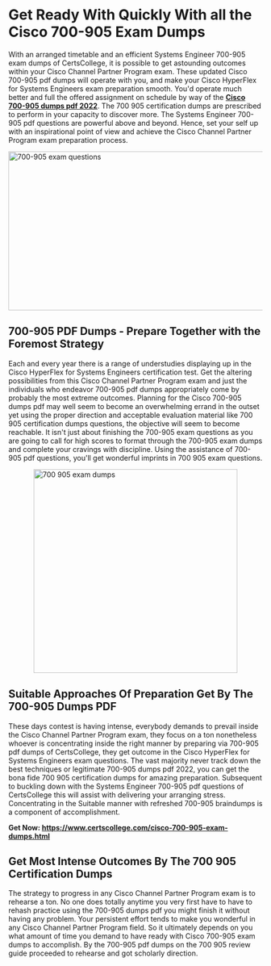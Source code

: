 <h1><strong>Get Ready With Quickly With all the Cisco 700-905 Exam Dumps&nbsp;</strong></h1>
<p><span style="font-weight: 400;">With an arranged timetable and an efficient Systems Engineer 700-905 exam dumps of CertsCollege, it is possible to get astounding outcomes within your Cisco Channel Partner Program exam. These updated Cisco 700-905 pdf dumps will operate with you, and make your Cisco HyperFlex for Systems Engineers exam preparation smooth. You'd operate much better and full the offered assignment on schedule by way of the <strong><a href="https://www.certscollege.com/cisco-700-905-exam-dumps.html">Cisco 700-905 dumps pdf 2022</a></strong>. The 700 905 certification dumps are prescribed to perform in your capacity to discover more. The Systems Engineer 700-905 pdf questions are powerful above and beyond. Hence, set your self up with an inspirational point of view and achieve the Cisco Channel Partner Program exam preparation process.&nbsp;</span></p>
<p><span style="font-weight: 400;"><img style="display: block; margin-left: auto; margin-right: auto;" src="https://i.ibb.co/CPDK3ps/Yellow-and-Blue-Initiative-Blog-Banner.png" alt="700-905 exam questions" width="559" height="315" /></span></p>
<h2><strong>700-905 PDF Dumps - Prepare Together with the Foremost Strategy</strong></h2>
<p><span style="font-weight: 400;">Each and every year there is a range of understudies displaying up in the Cisco HyperFlex for Systems Engineers certification test. Get the altering possibilities from this Cisco Channel Partner Program exam and just the individuals who endeavor 700-905 pdf dumps appropriately come by probably the most extreme outcomes. Planning for the Cisco 700-905 dumps pdf may well seem to become an overwhelming errand in the outset yet using the proper direction and acceptable evaluation material like 700 905 certification dumps questions, the objective will seem to become reachable. It isn't just about finishing the 700-905 exam questions as you are going to call for high scores to format through the 700-905 exam dumps and complete your cravings with discipline. Using the assistance of 700-905 pdf questions, you'll get wonderful imprints in 700 905 exam questions.</span></p>
<p><span style="font-weight: 400;"><a href="https://tinyurl.com/y7keca7q"><img style="display: block; margin-left: auto; margin-right: auto;" src="https://i.ibb.co/9tMrhdY/Teacher-Appreciation-Invitation.png" alt="700 905 exam dumps " width="404" height="404" /></a></span></p>
<h2><strong>Suitable Approaches Of Preparation Get By The 700-905 Dumps PDF</strong></h2>
<p><span style="font-weight: 400;">These days contest is having intense, everybody demands to prevail inside the Cisco Channel Partner Program exam, they focus on a ton nonetheless whoever is concentrating inside the right manner by preparing via 700-905 pdf dumps of CertsCollege, they get outcome in the Cisco HyperFlex for Systems Engineers exam questions. The vast majority never track down the best techniques or legitimate 700-905 dumps pdf 2022, you can get the bona fide 700 905 certification dumps for amazing preparation. Subsequent to buckling down with the Systems Engineer 700-905 pdf questions of CertsCollege this will assist with delivering your arranging stress. Concentrating in the Suitable manner with refreshed 700-905 braindumps is a component of accomplishment.</span></p>
<p><span style="font-weight: 400;"><strong>Get Now: <a href="https://www.certscollege.com/cisco-700-905-exam-dumps.html">https://www.certscollege.com/cisco-700-905-exam-dumps.html</a></strong></span></p>
<h2><strong>Get Most Intense Outcomes By The 700 905 Certification Dumps</strong></h2>
<p><span style="font-weight: 400;">The strategy to progress in any Cisco Channel Partner Program exam is to rehearse a ton. No one does totally anytime you very first have to have to rehash practice using the 700-905 dumps pdf you might finish it without having any problem. Your persistent effort tends to make you wonderful in any Cisco Channel Partner Program field. So it ultimately depends on you what amount of time you demand to have ready with Cisco 700-905 exam dumps to accomplish. By the 700-905 pdf dumps on the 700 905 review guide proceeded to rehearse and got scholarly direction.</span></p>
